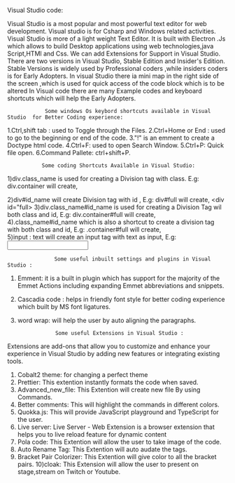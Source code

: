 Visual Studio code:

                                                        
Visual Studio is a most popular and most powerful text editor for web development.
Visual studio is for Csharp and Windows related activities. 
Visual Studio is more of a light weight Text Editor.
It is built with Electron .Js which allows to build Desktop applications using web technologies,java Script,HTMl and Css.
We can add Extensions for Support in Visual Studio.
There are two versions in Visual Studio,
        Stable Edition and Insider's Edition.
Stable Versions is widely used by Professional coders ,while insiders coders is for Early Adopters.
In visual Studio there ia mini map in the right side of the screen ,which is used for quick access of the code block which is to be altered
In Visual code there are many Example codes and keyboard shortcuts which will help the Early Adopters.

                Some windows Os keybord shortcuts available in Visual Studio  for Better Coding experience: 

 1.Ctrl,shift tab :
             used to Toggle  through the Files.
 2.Ctrl+Home or End :
             used to go to the beginning or end of the code.
 3."!"  is an emment to create a Doctype html code.
 4.Ctrl+F:
             used to open Search Window.
 5.Ctrl+P:
             Quick file open.
 6.Command Pallete:
             ctrl+shift+P.
             
               Some coding Shortcuts Available in Visual Studio:
               
1)div.class_name is used for creating a Division tag with class.
        E.g: div.container will create,
                    <div class="container">  </div>
2)div#id_name  will create Division tag with id ,
        E.g: div#full will create,
                    <div id="full>  </div>
3)div.class_name#id_name is used for creating a Division Tag wil both class and id,
        E.g: div.container#full will create,
                    <div class="container" id="full"></div>
4).class_name#id_name which is also a shortcut to create a division tag with both class and id,
        E.g: .container#full will create,
                      <div class="container" id="full"></div>
5)input : text will create an input tag with text as input,
        E.g: <input type ="text" name="" id="">
                           
                           
                   Some useful inbuilt settings and plugins in Visual Studio :
 
 1) Emment:
          it is a built in plugin which has support for the majority of the Emmet Actions including expanding Emmet abbreviations and snippets.
 2) Cascadia code : 
                   helps in friendly font style for better coding experience which built by MS font ligatures.
 3) word wrap: 
              will help the user by auto aligning  the paragraphs.
 
                    Some useful Extensions in Visual Studio :
                    
 Extensions are add-ons that allow you to customize and enhance your experience in Visual Studio by adding new features or integrating existing tools.
 1) Cobalt2 theme:
                for changing a perfect theme
 2) Prettier:
           This extention  instantly formats the code when saved.
 3) Advanced_new_file:
           This Extention will create new file By using Commands.
 4) Better comments:
           This will highlight the commands in different colors.
 5) Quokka.js:
           This will provide JavaScript playground and  TypeScript for the user.
 6) Live server:
           Live Server - Web Extension is a browser extension that helps you to live reload feature for dynamic content
 7) Pola code:
           This Extention will allow the user to take image of the code.
 8) Auto Rename Tag:
           This Extention will auto audate the tags.
 9) Bracket Pair Colorizer:
           This Extention will give color to all the bracket pairs.
 10)cloak:
           This Extension will allow the user to present on stage,stream on Twitch or Youtube.

 
 
 
